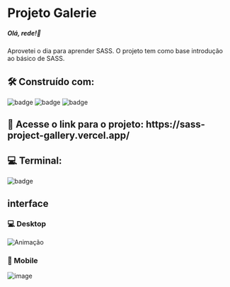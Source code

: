 # Projeto Galerie 

##### Olá, rede!🚀

<p> Aprovetei o dia para aprender SASS. O projeto tem como base introdução ao básico de SASS.</p>



<h2> 🛠️ Construído com: </h2>

![badge](https://img.shields.io/badge/HTML5-E34F26?style=for-the-badge&logo=html5&logoColor=white)
![badge](https://img.shields.io/badge/CSS3-1572B6?style=for-the-badge&logo=css3&logoColor=white)
![badge](https://img.shields.io/badge/Sass-CC6699?style=for-the-badge&logo=sass&logoColor=white)

<h2> 🔗 Acesse o link para o projeto: https://sass-project-gallery.vercel.app/  </h2> 







<h2> 💻 Terminal:</h2>

![badge](https://img.shields.io/badge/GIT-E44C30?style=for-the-badge&logo=git&logoColor=white)

<h2> interface </h2>

<h3> 💻 Desktop </h3>

![Animação](https://user-images.githubusercontent.com/108439890/221680629-a045f35d-a291-4830-80e7-531d1d6028df.gif)

<h3> 📱 Mobile</h3>

![image](https://user-images.githubusercontent.com/108439890/221680721-d86192c1-98e6-4333-8a13-16fc44c82ea7.png)



